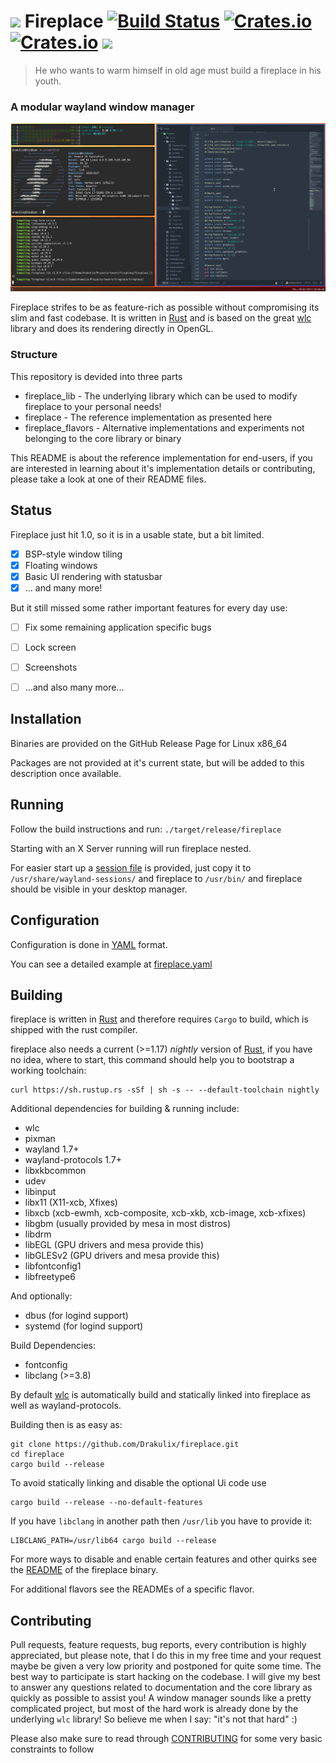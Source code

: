 # <img src="https://cdn.rawgit.com/Drakulix/fireplace/bf10b919/assets/fireplace.svg" width="128"> Fireplace [![Build Status](https://travis-ci.org/Drakulix/fireplace.svg)](https://travis-ci.org/Drakulix/fireplace) [![Crates.io](https://img.shields.io/crates/v/fireplace_lib.svg)](https://crates.io/crates/fireplace_lib) [![Crates.io](https://img.shields.io/crates/l/fireplace_lib.svg)](https://github.com/Drakulix/fireplace_lib/blob/master/LICENSE) [![](https://tokei.rs/b1/github/Drakulix/fireplace)](https://github.com/Aaronepower/tokei)

> He who wants to warm himself in old age must build a fireplace in his youth.


### A modular wayland window manager

![Screenshot](https://github.com/Drakulix/fireplace/raw/master/assets/screenshot.png "Screenshot")

Fireplace strifes to be as feature-rich as possible without compromising its slim and fast codebase. It is written in [Rust](https://www.rust-lang.org) and is based on the great [wlc](https://github.com/Cloudef/wlc) library and does its rendering directly in OpenGL.


### Structure

This repository is devided into three parts

- fireplace_lib - The underlying library which can be used to modify fireplace to your personal needs!
- fireplace - The reference implementation as presented here
- fireplace_flavors - Alternative implementations and experiments not belonging to the core library or binary

This README is about the reference implementation for end-users, if you are interested in learning about it's implementation details or contributing, please take a look at one of their README files.


## Status

Fireplace just hit 1.0, so it is in a usable state, but a bit limited.

- [x] BSP-style window tiling
- [x] Floating windows
- [x] Basic UI rendering with statusbar
- [x] ... and many more!

But it still missed some rather important features for every day use:

- [ ] Fix some remaining application specific bugs
- [ ] Lock screen
- [ ] Screenshots
- [ ] ...and also many more...


## Installation

Binaries are provided on the GitHub Release Page for Linux x86_64

Packages are not provided at it's current state, but will be added to this description once available.


## Running

Follow the build instructions and run:
`./target/release/fireplace`

Starting with an X Server running will run fireplace nested.

For easier start up a [session file](https://github.com/Drakulix/fireplace/blob/master/fireplace.desktop) is provided, just copy it to `/usr/share/wayland-sessions/` and fireplace to `/usr/bin/` and fireplace should be visible in your desktop manager.


## Configuration

Configuration is done in [YAML](http://www.yaml.org/spec/1.2/spec.html) format.

You can see a detailed example at [fireplace.yaml](https://github.com/Drakulix/fireplace/blob/master/fireplace.yaml)


## Building

fireplace is written in [Rust](https://www.rust-lang.org) and therefore requires `Cargo` to build, which is shipped with the rust compiler.

fireplace also needs a current (>=1.17) *nightly* version of [Rust](https://www.rust-lang.org), if you have no idea, where to start, this command should help you to bootstrap a working toolchain:

```
curl https://sh.rustup.rs -sSf | sh -s -- --default-toolchain nightly
```

Additional dependencies for building & running include:

- wlc
- pixman
- wayland 1.7+
- wayland-protocols 1.7+
- libxkbcommon
- udev
- libinput
- libx11 (X11-xcb, Xfixes)
- libxcb (xcb-ewmh, xcb-composite, xcb-xkb, xcb-image, xcb-xfixes)
- libgbm (usually provided by mesa in most distros)
- libdrm
- libEGL (GPU drivers and mesa provide this)
- libGLESv2 (GPU drivers and mesa provide this)
- libfontconfig1
- libfreetype6

And optionally:

- dbus (for logind support)
- systemd (for logind support)

Build Dependencies:

- fontconfig
- libclang (>=3.8)

By default [wlc](https://github.com/Cloudef/wlc) is automatically build and statically linked into fireplace as well as wayland-protocols.

Building then is as easy as:
```
git clone https://github.com/Drakulix/fireplace.git
cd fireplace
cargo build --release
```

To avoid statically linking and disable the optional Ui code use
```
cargo build --release --no-default-features
```

If you have `libclang` in another path then `/usr/lib` you have to provide it:
```
LIBCLANG_PATH=/usr/lib64 cargo build --release
```

For more ways to disable and enable certain features and other quirks see the [README](https://github.com/Drakulix/fireplace/blob/master/fireplace/README.md) of the fireplace binary.

For additional flavors see the READMEs of a specific flavor.


## Contributing

Pull requests, feature requests, bug reports, every contribution is highly appreciated,
but please note, that I do this in my free time and your request maybe be given a very low
priority and postponed for quite some time.
The best way to participate is start hacking on the codebase. I will give my best to answer
any questions related to documentation and the core library as quickly as possible to assist
you! A window manager sounds like a pretty complicated project, but most of the hard work is
already done by the underlying `wlc` library! So believe me when I say: "it's not that hard" :)

Please also make sure to read through [CONTRIBUTING](https://github.com/Drakulix/fireplace/blob/master/CONTRIBUTING) for some very basic constraints to follow

